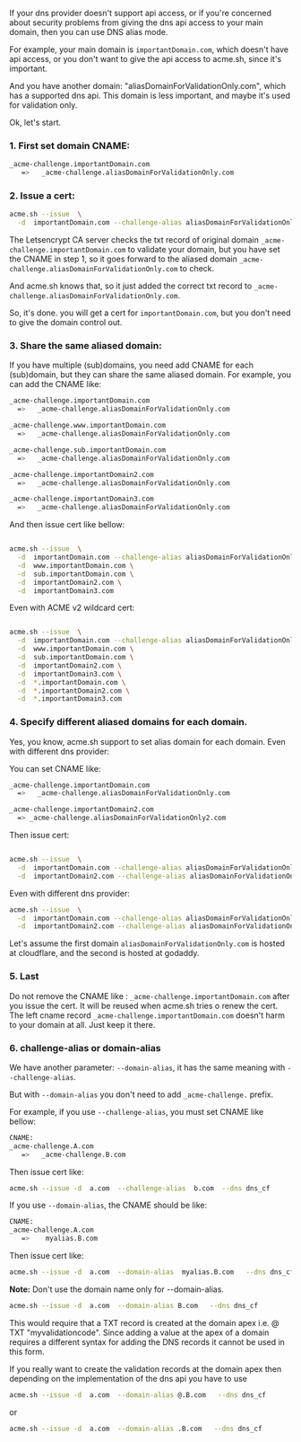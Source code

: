 If your dns provider doesn't support api access,  or if you're concerned about security problems from giving the dns api access to your main domain, then you can use DNS alias mode.

For example,  your main domain is `importantDomain.com`,  which doesn't have api access, or you don't want to give the api access to acme.sh, since it's important.

And you have another domain:  "aliasDomainForValidationOnly.com", which has a supported dns api.  This domain is less important, and maybe it's used for validation only.

Ok, let's start.

### 1. First set domain CNAME:

```sh
_acme-challenge.importantDomain.com  
   =>   _acme-challenge.aliasDomainForValidationOnly.com
```


### 2. Issue a cert:

```sh
acme.sh --issue  \
  -d  importantDomain.com --challenge-alias aliasDomainForValidationOnly.com --dns dns_cf
```

The Letsencrypt CA server checks the txt record of original domain `_acme-challenge.importantDomain.com` to validate your domain,  but you have set the CNAME in step 1,  so it goes forward to the aliased domain `_acme-challenge.aliasDomainForValidationOnly.com` to check.

And acme.sh knows that, so it just added the correct txt record to `_acme-challenge.aliasDomainForValidationOnly.com`.

So, it's done.  you will get a cert for `importantDomain.com`, but you don't need to give the domain control out.



### 3. Share the same aliased domain:

If you have multiple (sub)domains, you need add CNAME for each (sub)domain,  but they can share the same aliased domain.
For example, you can add the CNAME like:

```sh
_acme-challenge.importantDomain.com  
  =>   _acme-challenge.aliasDomainForValidationOnly.com

_acme-challenge.www.importantDomain.com  
  =>   _acme-challenge.aliasDomainForValidationOnly.com

_acme-challenge.sub.importantDomain.com  
  =>   _acme-challenge.aliasDomainForValidationOnly.com

_acme-challenge.importantDomain2.com  
  =>   _acme-challenge.aliasDomainForValidationOnly.com

_acme-challenge.importantDomain3.com  
  =>   _acme-challenge.aliasDomainForValidationOnly.com
```

And then issue cert like bellow:

```sh

acme.sh --issue  \
  -d  importantDomain.com --challenge-alias aliasDomainForValidationOnly.com --dns dns_cf \
  -d  www.importantDomain.com \
  -d  sub.importantDomain.com \
  -d  importantDomain2.com \
  -d  importantDomain3.com
```

Even with ACME v2 wildcard cert:

```sh

acme.sh --issue  \
  -d  importantDomain.com --challenge-alias aliasDomainForValidationOnly.com --dns dns_cf \
  -d  www.importantDomain.com \
  -d  sub.importantDomain.com \
  -d  importantDomain2.com \
  -d  importantDomain3.com \
  -d  *.importantDomain.com \
  -d  *.importantDomain2.com \
  -d  *.importantDomain3.com
```

### 4. Specify different aliased domains for each domain.

Yes, you know, acme.sh support to set alias domain for each domain. Even with different dns provider:

You can set CNAME like:

```sh
_acme-challenge.importantDomain.com  
  =>   _acme-challenge.aliasDomainForValidationOnly.com

_acme-challenge.importantDomain2.com  
  => _acme-challenge.aliasDomainForValidationOnly2.com
```

Then issue cert:

```sh

acme.sh --issue  \
  -d  importantDomain.com --challenge-alias aliasDomainForValidationOnly.com --dns dns_cf \
  -d  importantDomain2.com --challenge-alias aliasDomainForValidationOnly2.com
```

Even with different dns provider:

```sh
acme.sh --issue  \
  -d  importantDomain.com --challenge-alias aliasDomainForValidationOnly.com --dns dns_cf \
  -d  importantDomain2.com --challenge-alias aliasDomainForValidationOnly2.com  --dns dns_gd
```

Let's assume the first domain `aliasDomainForValidationOnly.com` is hosted at cloudflare, and the second is hosted at godaddy.


### 5. Last

Do not remove the CNAME like : `_acme-challenge.importantDomain.com` after you issue the cert.  It will be reused when acme.sh tries o renew the cert.  The left cname record `_acme-challenge.importantDomain.com` doesn't harm to your domain at all.  Just keep it there.


### 6. challenge-alias or domain-alias

We have another parameter: `--domain-alias`, it has the same meaning with `--challenge-alias`.

But with `--domain-alias` you don't need to add `_acme-challenge.` prefix.

For example,  if you use `--challenge-alias`, you must set CNAME like bellow:

```sh
CNAME:
_acme-challenge.A.com  
   =>   _acme-challenge.B.com
```
Then issue cert like:

```sh
acme.sh --issue -d  a.com  --challenge-alias  b.com  --dns dns_cf
```

If you use `--domain-alias`, the CNAME should be like:

```sh
CNAME:
_acme-challenge.A.com  
   =>    myalias.B.com

```

Then issue cert like:

```sh
acme.sh --issue -d  a.com  --domain-alias  myalias.B.com   --dns dns_cf
```


**Note:** Don't use the domain name only for --domain-alias. 
```sh
acme.sh --issue -d  a.com  --domain-alias B.com   --dns dns_cf 
```
This would require that a TXT record is created at the domain apex i.e. @ TXT "myvalidationcode".  Since adding a value at the apex of a domain requires a different syntax for adding the DNS records it cannot be used in this form. 

If you really want to create the validation records at the domain apex then depending on the implementation of the dns api you have to use  

```sh
acme.sh --issue -d  a.com  --domain-alias @.B.com   --dns dns_cf 
```
or 
```sh
acme.sh --issue -d  a.com  --domain-alias .B.com   --dns dns_cf 
```
